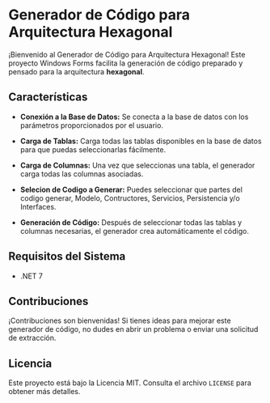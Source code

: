 # Generador de Código para Arquitectura Hexagonal

¡Bienvenido al Generador de Código para Arquitectura Hexagonal! 
Este proyecto Windows Forms facilita la generación de código preparado y pensado para la arquitectura **hexagonal**.

## Características

- **Conexión a la Base de Datos:**
    Se conecta a la base de datos con los parámetros proporcionados por el usuario.

- **Carga de Tablas:**
    Carga todas las tablas disponibles en la base de datos para que puedas seleccionarlas fácilmente.

- **Carga de Columnas:**
    Una vez que seleccionas una tabla, el generador carga todas las columnas asociadas.

- **Selecion de Codigo a Generar:**
    Puedes seleccionar que partes del codigo generar, Modelo, Contructores, Servicios, Persistencia y/o Interfaces.
  
- **Generación de Código:**
    Después de seleccionar todas las tablas y columnas necesarias, el generador crea automáticamente el código.

## Requisitos del Sistema

- .NET 7

## Contribuciones

¡Contribuciones son bienvenidas! Si tienes ideas para mejorar este generador de código, no dudes en abrir un problema o enviar una solicitud de extracción.

## Licencia

Este proyecto está bajo la Licencia MIT. Consulta el archivo `LICENSE` para obtener más detalles.
